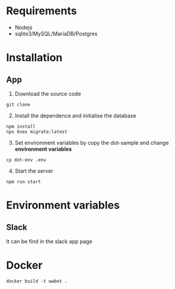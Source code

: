 # Requirements
* Nodejs
* sqlite3/MySQL/MariaDB/Postgres

# Installation
## App

1. Download the source code

```
git clone 
```
2. Install the dependence and initialise the database

```
npm install
npx knex migrate:latest
```


3. Set environment variables by copy the dot-sample and change **environment variables**
```
cp dot-env .env
```

4. Start the server
```
npm run start
```

# Environment variables

## Slack
It can be find in the slack app page

# Docker
```
docker build -t wwbot .
```

